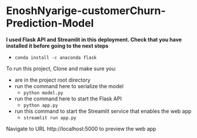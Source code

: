# EnoshNyarige-customerChurn-Prediction-Model

**I used Flask API and Streamlit in this deployment. Check that you have installed it before going to the next steps**

- `conda install -c anaconda flask`

To run this project, Clone and make sure you: 
* are in the project root directory
* run the command here to serialize the model
  * `python model.py`
* run the command here to start the Flask API
  * `python app.py`
* run this command to start the Streamlit service that enables the web app
  * `streamlit run app.py`


Navigate to URL http://localhost:5000 to preview the web app
